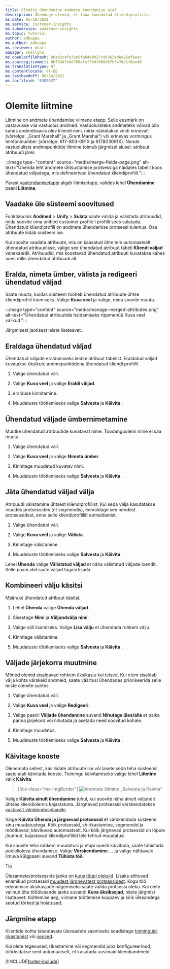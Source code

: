 ```yaml
---
title: Olemite ühendamine andmete koondamise ajal
description: Ühendage olemid, et luua koondatud kliendiprofiile.
ms.date: 05/10/2021
ms.service: customer-insights
ms.subservice: audience-insights
ms.topic: tutorial
author: adkuppa
ms.author: adkuppa
ms.reviewer: mhart
manager: shellyha
ms.openlocfilehash: 86ab3cefa70e5fab4bdb27cde363adee26efee4c
ms.sourcegitcommit: 0b754d194d765afef70d1008db7b347dd1f0ee40
ms.translationtype: HT
ms.contentlocale: et-EE
ms.lasthandoff: 06/24/2021
ms.locfileid: "6305627"
---
```

# <a name="merge-entities"></a>Olemite liitmine

Liitmine on andmete ühendamise viimane etapp. Selle eesmärk on vastavusse viia vastuolus andmed. Vastuolulisteks andmeteks võivad olla kahes andmebaasis olev kliendi nimi, mida näidatakse veidi erinevalt (võrrelge: „Grant Marshall“ ja „Grant Marshal“) või erinevas vormingus telefoninumber (võrrelge: 617-803-091X ja 617803091X). Nende vastuoluliste andmepunktide liitmine toimub järgmisel alusel: atribuut atribuudi järel.

:::image type="content" source="media/merge-fields-page.png" alt-text="Ühenda leht andmete ühtsustamise protsessiga näidates tabelit koos ühendatud väljadega, mis defineerivad ühendatud kliendiprofiili.":::

Pärast [vastendamisetappi](match-entities.md) algab liitmisetapp, valides lehel **Ühendamine** paani **Liitmine**.

## <a name="review-system-recommendations"></a>Vaadake üle süsteemi soovitused

Funktsioonis **Andmed** > **Unify** > **Sulata** saate valida ja välistada atribuudid, mida soovite oma unified customer profile'i profiili sees sulatada. Ühendatud kliendiprofiil on andmete ühendamise protsessi tulemus. Osa atribuute liidab süsteem ise.

Kui soovite vaadata atribuute, mis on kaasatud ühte teie automaatselt ühendatud atribuudisse, valige see ühendatud atribuut tabeli **Kliendi väljad** vahekaardil. Atribuudid, mis koostavad ühendatud atribuuti kuvatakse kahes uues rollis ühendatud atribuudi all.

## <a name="separate-rename-exclude-and-edit-merged-fields"></a>Eralda, nimeta ümber, välista ja redigeeri ühendatud väljad

Saate muuta, kuidas süsteem töötleb ühendatud atribuute ühtse kliendiprofiili loomiseks. Valige **Kuva veel** ja valige, mida soovite muuta.

:::image type="content" source="media/manage-merged-attributes.png" alt-text="Ühendatud atribuutide haldamiseks rippmenüü Kuva veel valikud.":::

Järgmisest jaotisest leiate lisateavet.

## <a name="separate-merged-fields"></a>Eraldaga ühendatud väljad

Ühendatud väljade eraldamiseks leidke atribuut tabelist. Eraldatud väljad kuvatakse üksikute andmepunktidena ühendatud kliendi profiilil. 

1. Valige ühendatud väli.
  
1. Valige **Kuva veel** ja valige **Eraldi väljad**.
 
1. eralduse kinnitamine.

1. Muudatuste töötlemiseks valige **Salvesta** ja **Käivita** .

## <a name="rename-merged-fields"></a>Ühendatud väljade ümbernimetamine

Muutke ühendatud atribuutide kuvatavat nime. Toodanguolemi nime ei saa muuta.

1. Valige ühendatud väli.
  
1. Valige **Kuva veel** ja valige **Nimeta ümber**.

1. Kinnitage muudetud kuvatav nimi. 

1. Muudatuste töötlemiseks valige **Salvesta** ja **Käivita** .

## <a name="exclude-merged-fields"></a>Jäta ühendatud väljad välja

Atribuudi välistamine ühtsest kliendiprofiilist. Kui seda välja kasutatakse muudes protsessides (nt segmendis), eemaldage see nendest protsessidest, enne selle kliendiprofiililt eemaldamist. 

1. Valige ühendatud väli.
  
1. Valige **Kuva veel** ja valige **Välista**.

1. Kinnitage välistamine.

1. Muudatuste töötlemiseks valige **Salvesta** ja **Käivita** . 

Lehel **Ühenda** valige **Välistatud väljad** et näha välistatud väljade loendit. Selle paani abil saate väljad tagasi lisada.

## <a name="manually-combine-fields"></a>Kombineeri välju käsitsi

Määrake ühendatud atribuut käsitsi. 

1. Lehel **Ühenda** valige **Ühenda väljad**.

1. Sisestage **Nimi** ja **Väljundvälja nimi**.

1. Valige väli lisamiseks. Valige **Lisa välju** et ühendada rohkem välju.

1. Kinnitage välistamine.

1. Muudatuste töötlemiseks valige **Salvesta** ja **Käivita** . 

## <a name="change-the-order-of-fields"></a>Väljade järjekorra muutmine

Mõned olemid sisaldavad rohkem üksikasju kui teised. Kui olem sisaldab välja kohta värskeid andmeid, saate väärtusi ühendades prioriseerida selle teiste olemite suhtes.

1. Valige ühendatud väli.
  
1. Valige **Kuva veel** ja valige **Redigeeri**.

1. Valige paanil **Väljade ühendamine** suvand **Nihutage üles/alla** et paika panna järjekord või nihutada ja asetada need soovitud kohale.

1. Kinnitage muudatus.

1. Muudatuste töötlemiseks valige **Salvesta** ja **Käivita** .

## <a name="run-your-merge"></a>Käivitage kooste

Olenemata sellest, kas liidate atribuute ise või lasete seda teha süsteemil, saate alati käivitada kooste. Toimingu käivitamiseks valige lehel **Liitmine** valik **Käivita**.

> [!div class="mx-imgBorder"]
> ![Andmete liitmine „Salvesta ja Käivita“](media/configure-data-merge-save-run.png "Andmete liitmine „Salvesta ja Käivita“")

Valige **Käivita ainult ühendamine** juhul, kui soovite näha ainult väljundit ühtses kliendiolemis kajastatuna. Järgnevad protsessid värskendatakse [vastavalt värskendusplaanile](system.md#schedule-tab).

Vaige **Käivita Ühenda ja järgnevad protsessid** et värskendada süsteemi sinu muudatustega. Kõik protsessid, sh rikastamine, segmendid ja mõõtkavad, käivituvad automaatselt. Kui kõik järgnevad protsessid on lõpule jõudnud, kajastavad kliendiprofiilid teie tehtud muudatusi.

Kui soovite teha rohkem muudatusi ja etapi uuesti käivitada, saate tühistada poolelioleva ühendamise. Valige **Värskendamine ...** ja valige nähtavale ilmuva külgpaani suvand **Tühista töö**.

> [!TIP]
> Ülesannete/protsesside jaoks on [kuus tüüpi olekuid](system.md#status-types). Lisaks sõltuvad enamikud protsessid [muudest järgnevatest protsessidest](system.md#refresh-policies). Kogu töö edenemise üksikasjade nägemiseks saate valida protsessi oleku. Kui olete valinud ühe tööülesande jaoks suvandi **Kuva üksikasjad**, näete järgmist lisateavet: töötlemise aeg, viimane töötlemise kuupäev ja kõik ülesandega seotud tõrked ja hoiatused.

## <a name="next-step"></a>Järgmine etapp

Klientide kohta täiendavate ülevaadete saamiseks seadistage [toiminguid](activities.md), [rikastamist](enrichment-hub.md) või [seosed](relationships.md).

Kui olete tegevused, rikastamine või segmendid juba konfigureerinud, töödeldakse neid automaatselt, et kasutada uusimaid kliendiandmeid.

[!INCLUDE[footer-include](../includes/footer-banner.md)]
